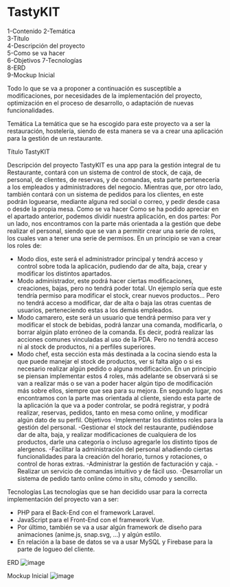 # TastyKIT

1-Contenido
2-Temática	
3-Título	
4-Descripción del proyecto	
5-Como se va hacer	
6-Objetivos	
7-Tecnologías	
8-ERD	
9-Mockup Inicial	

Todo lo que se va a proponer a continuación es susceptible a modificaciones, por necesidades de la implementación del proyecto, optimización en el proceso de desarrollo, o adaptación de nuevas funcionalidades.

Temática
La temática que se ha escogido para este proyecto va a ser la restauración, hostelería, siendo de esta manera se va a crear una aplicación para la gestión de un restaurante.

Título
TastyKIT

Descripción del proyecto
TastyKIT es una app para la gestión integral de tu Restaurante, contará con un sistema de control de stock, de caja, de personal, de clientes, de reservas, y de comandas, esta parte pertenecería a los empleados y administradores del negocio. Mientras que, por otro lado, también contará con un sistema de pedidos para los clientes, en este podrán loguearse, mediante alguna red social o correo, y pedir desde casa o desde la propia mesa.
Como se va hacer
Como se ha podido apreciar en el apartado anterior, podemos dividir nuestra aplicación, en dos partes:
Por un lado, nos encontramos con la parte más orientada a la gestión que debe realizar el personal, siendo que se van a permitir crear una serie de roles, los cuales van a tener una serie de permisos. En un principio se van a crear los roles de: 
-	Modo dios, este será el administrador principal y tendrá acceso y control sobre toda la aplicación, pudiendo dar de alta, baja, crear y modificar los distintos apartados.
-	Modo administrador, este podrá hacer ciertas modificaciones, creaciones, bajas, pero no tendrá poder total. Un ejemplo sería que este tendría permiso para modificar el stock, crear nuevos productos… Pero no tendrá acceso a modificar, dar de alta o baja las otras cuentas de usuarios, perteneciendo estas a los demás empleados.
-	Modo camarero, este será un usuario que tendrá permiso para ver y modificar el stock de bebidas, podrá lanzar una comanda, modificarla, o borrar algún plato erróneo de la comanda. Es decir, podrá realizar las acciones comunes vinculadas al uso de la PDA. Pero no tendrá acceso ni al stock de productos, ni a perfiles superiores.
-	Modo chef, esta sección esta más destinada a la cocina siendo esta la que puede manejar el stock de productos, ver si falta algo o si es necesario realizar algún pedido o alguna modificación.
En un principio se piensan implementar estos 4 roles, más adelante se observará si se van a realizar más o se van a poder hacer algún tipo de modificación más sobre ellos, siempre que sea para su mejora.
En segundo lugar, nos encontramos con la parte mas orientada al cliente, siendo esta parte de la aplicación la que va a poder controlar, se podrá registrar, y podrá realizar, reservas, pedidos, tanto en mesa como online, y modificar algún dato de su perfil.
Objetivos
-Implementar los distintos roles para la gestión del personal.
-Gestionar el stock del restaurante, pudiéndose dar de alta, baja, y realizar modificaciones de cualquiera de los productos, darle una categoría o incluso agregarle los distinto tipos de alergenos. 
-Facilitar la administración del personal añadiendo ciertas funcionalidades para la creación del horario, turnos y rotaciones, o control de horas extras. 
-Administrar la gestión de facturación y caja.
-Realizar un servicio de comandas intuitivo y de fácil uso.
-Desarrollar un sistema de pedido tanto online cómo in situ, cómodo y sencillo.

Tecnologías
Las tecnologías que se han decidido usar para la correcta implementación del proyecto van a ser:
-	PHP para el Back-End con el framework Laravel.
-	JavaScript para el Front-End con el framework Vue.
-	Por último, también se va a usar algún framework de diseño para animaciones (anime.js, snap.svg, …) y algún estilo.
-	En relación a la base de datos se va a usar MySQL y Firebase para la parte de logueo del cliente.

ERD
![image](https://user-images.githubusercontent.com/55058648/113489858-f3d21900-94c6-11eb-993e-587f9e2f3267.png)

Mockup Inicial
![image](https://user-images.githubusercontent.com/55058648/113489874-0c423380-94c7-11eb-82a2-f1215f1efd57.png)


